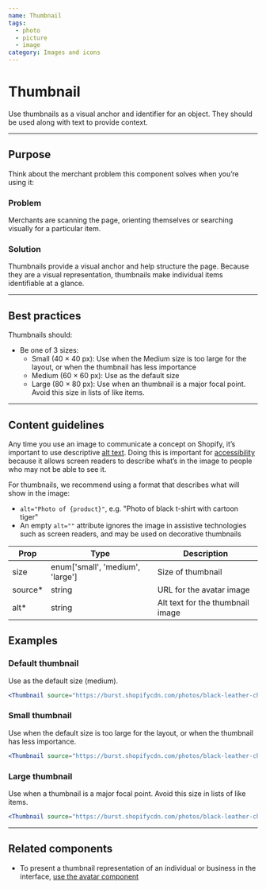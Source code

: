 ```yaml
---
name: Thumbnail
tags:
  - photo
  - picture
  - image
category: Images and icons
---
```


# Thumbnail

Use thumbnails as a visual anchor and identifier for an object. They should be used along with text to provide context.

---

## Purpose

Think about the merchant problem this component solves when you’re using it:

### Problem

Merchants are scanning the page, orienting themselves or searching visually for a particular item.

### Solution

Thumbnails provide a visual anchor and help structure the page. Because they are a visual representation, thumbnails make individual items identifiable at a glance.

---

## Best practices

Thumbnails should:

* Be one of 3 sizes:
  * Small (40 × 40 px): Use when the Medium size is too large for the layout, or when the thumbnail has less importance
  * Medium (60 × 60 px): Use as the default size
  * Large (80 × 80 px): Use when an thumbnail is a major focal point. Avoid this size in lists of like items.

---

## Content guidelines

Any time you use an image to communicate a concept on Shopify, it’s important to use descriptive [alt text](/content/alternative-text). Doing this is important for [accessibility](/principles/accessibility) because it allows screen readers to describe what’s in the image to people who may not be able to see it.

For thumbnails, we recommend using a format that describes what will show in the image:

* `alt="Photo of {product}"`, e.g. "Photo of black t-shirt with cartoon tiger"
* An empty `alt=""` attribute ignores the image in assistive technologies such as screen readers, and may be used on decorative thumbnails


| Prop | Type | Description |
| ---- | ---- | ----------- |
| size | enum['small', 'medium', 'large'] | Size of thumbnail |
| source* | string | URL for the avatar image |
| alt* | string | Alt text for the thumbnail image |


## Examples

### Default thumbnail

Use as the default size (medium).

```jsx
<Thumbnail source="https://burst.shopifycdn.com/photos/black-leather-choker-necklace_373x@2x.jpg" alt="Black choker necklace" />
```

### Small thumbnail

Use when the default size is too large for the layout, or when the thumbnail has less importance.

```jsx
<Thumbnail source="https://burst.shopifycdn.com/photos/black-leather-choker-necklace_373x@2x.jpg" size="small" alt="Black choker necklace" />
```

### Large thumbnail

Use when a thumbnail is a major focal point. Avoid this size in lists of like items.

```jsx
<Thumbnail source="https://burst.shopifycdn.com/photos/black-leather-choker-necklace_373x@2x.jpg" size="large" alt="Black choker necklace" />
```

---

## Related components

* To present a thumbnail representation of an individual or business in the interface, [use the avatar component](/components/images-and-icons/avatar)
